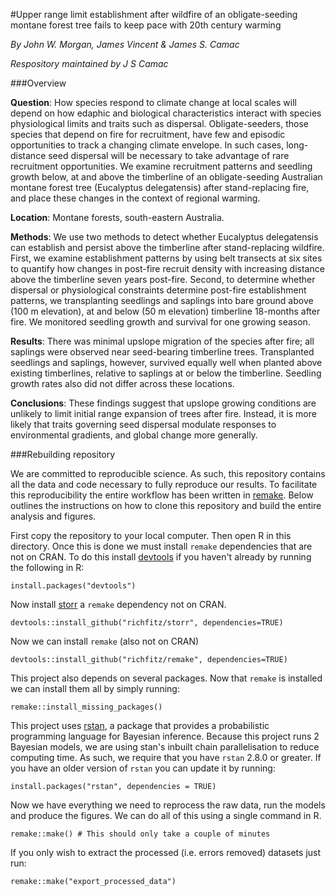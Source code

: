 #Upper range limit establishment after wildfire of an obligate-seeding montane forest tree fails to keep pace with 20th century warming

*By John W. Morgan, James Vincent & James S. Camac*

*Respository maintained by J S Camac*

###Overview

**Question**: How species respond to climate change at local scales will depend on how edaphic and biological characteristics interact with species physiological limits and traits such as dispersal. Obligate-seeders, those species that depend on fire for recruitment, have few and episodic opportunities to track a changing climate envelope.  In such cases, long-distance seed dispersal will be necessary to take advantage of rare recruitment opportunities. We examine recruitment patterns and seedling growth below, at and above the timberline of an obligate-seeding Australian montane forest tree (Eucalyptus delegatensis) after stand-replacing fire, and place these changes in the context of regional warming.

**Location**: Montane forests, south-eastern Australia.

**Methods**: We use two methods to detect whether Eucalyptus delegatensis can establish and persist above the timberline after stand-replacing wildfire. First, we examine establishment patterns by using belt transects at six sites to quantify how changes in post-fire recruit density with increasing distance above the timberline seven years post-fire. Second, to determine whether dispersal or physiological constraints determine post-fire establishment patterns, we transplanting seedlings and saplings into bare ground above (100 m elevation), at and below (50 m elevation) timberline 18-months after fire. We monitored seedling growth and survival for one growing season.

**Results**: There was minimal upslope migration of the species after fire; all saplings were observed near seed-bearing timberline trees. Transplanted seedlings and saplings, however, survived equally well when planted above existing timberlines, relative to saplings at or below the timberline. Seedling growth rates also did not differ across these locations. 

**Conclusions**: These findings suggest that upslope growing conditions are unlikely to limit initial range expansion of trees after fire. Instead, it is more likely that traits governing seed dispersal modulate responses to environmental gradients, and global change more generally.


###Rebuilding repository

We are committed to reproducible science. As such, this repository contains all the data and code necessary to fully reproduce our results. To facilitate this reproducibility the entire workflow has been written in [remake](https://github.com/richfitz/remake). Below outlines the instructions on how to clone this repository and build the entire analysis and figures.

First copy the repository to your local computer. Then open R in this directory.
Once this is done we must install `remake` dependencies that are not on CRAN.
To do this install [devtools](https://github.com/hadley/devtools) if you haven't already by running the following in R:
```
install.packages("devtools")
```
Now install [storr](https://github.com/richfitz/storr) a `remake` dependency not on CRAN.
```
devtools::install_github("richfitz/storr", dependencies=TRUE)
```
Now we can install `remake` (also not on CRAN)
```
devtools::install_github("richfitz/remake", dependencies=TRUE)
```

This project also depends on several packages. Now that `remake` is installed we can install them all by simply running:

```
remake::install_missing_packages()
```

This project uses [rstan](https://github.com/stan-dev/rstan/wiki/RStan-Getting-Started), a package that provides a probabilistic programming language for Bayesian inference. Because this project runs 2 Bayesian models, we are using stan's inbuilt chain parallelisation to reduce computing time. As such, we require that you have `rstan` 2.8.0 or greater. If you have an older version of `rstan` you can update it by running:
```
install.packages("rstan", dependencies = TRUE)
```

Now we have everything we need to reprocess the raw data, run the models and produce the figures. We can do all of this using a single command in R.

```
remake::make() # This should only take a couple of minutes
```

If you only wish to extract the processed (i.e. errors removed) datasets just run:

```
remake::make("export_processed_data")

